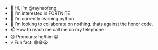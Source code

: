 - 👋 Hi, I’m @rayhaofeng
- 👀 I’m interested in FORTNITE
- 🌱 I’m currently learning python
- 💞️ I’m looking to collaborate on nothing. thats against the honor code.
- 📫 How to reach me call me on my telephone
- 😄 Pronouns: he/him 😁
- ⚡ Fun fact: 😁😁😭

<!---
rayhaofeng/rayhaofeng is a ✨ special ✨ repository because its `README.md` (this file) appears on your GitHub profile.
You can click the Preview link to take a look at your changes.
--->
